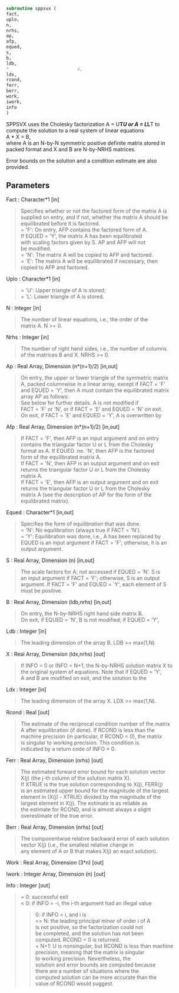 ```fortran  
subroutine sppsvx (  
fact,  
uplo,  
n,  
nrhs,  
ap,  
afp,  
equed,  
s,  
b,  
ldb,  
*                          x,  
ldx,  
rcond,  
ferr,  
berr,  
work,  
iwork,  
info  
)  
```  
  
SPPSVX uses the Cholesky factorization A = U**T*U or A = L*L**T to  
compute the solution to a real system of linear equations  
A * X = B,  
where A is an N-by-N symmetric positive definite matrix stored in  
packed format and X and B are N-by-NRHS matrices.  
  
Error bounds on the solution and a condition estimate are also  
provided.  
  
## Parameters  
Fact : Character*1 [in]  
> Specifies whether or not the factored form of the matrix A is  
> supplied on entry, and if not, whether the matrix A should be  
> equilibrated before it is factored.  
> = 'F':  On entry, AFP contains the factored form of A.  
> If EQUED = 'Y', the matrix A has been equilibrated  
> with scaling factors given by S.  AP and AFP will not  
> be modified.  
> = 'N':  The matrix A will be copied to AFP and factored.  
> = 'E':  The matrix A will be equilibrated if necessary, then  
> copied to AFP and factored.  
  
Uplo : Character*1 [in]  
> = 'U':  Upper triangle of A is stored;  
> = 'L':  Lower triangle of A is stored.  
  
N : Integer [in]  
> The number of linear equations, i.e., the order of the  
> matrix A.  N >= 0.  
  
Nrhs : Integer [in]  
> The number of right hand sides, i.e., the number of columns  
> of the matrices B and X.  NRHS >= 0.  
  
Ap : Real Array, Dimension (n*(n+1)/2) [in,out]  
> On entry, the upper or lower triangle of the symmetric matrix  
> A, packed columnwise in a linear array, except if FACT = 'F'  
> and EQUED = 'Y', then A must contain the equilibrated matrix  
> array AP as follows:  
> See below for further details.  A is not modified if  
> FACT = 'F' or 'N', or if FACT = 'E' and EQUED = 'N' on exit.  
> On exit, if FACT = 'E' and EQUED = 'Y', A is overwritten by  
  
Afp : Real Array, Dimension (n*(n+1)/2) [in,out]  
> If FACT = 'F', then AFP is an input argument and on entry  
> contains the triangular factor U or L from the Cholesky  
> format as A.  If EQUED .ne. 'N', then AFP is the factored  
> form of the equilibrated matrix A.  
> If FACT = 'N', then AFP is an output argument and on exit  
> returns the triangular factor U or L from the Cholesky  
> matrix A.  
> If FACT = 'E', then AFP is an output argument and on exit  
> returns the triangular factor U or L from the Cholesky  
> matrix A (see the description of AP for the form of the  
> equilibrated matrix).  
  
Equed : Character*1 [in,out]  
> Specifies the form of equilibration that was done.  
> = 'N':  No equilibration (always true if FACT = 'N').  
> = 'Y':  Equilibration was done, i.e., A has been replaced by  
> EQUED is an input argument if FACT = 'F'; otherwise, it is an  
> output argument.  
  
S : Real Array, Dimension (n) [in,out]  
> The scale factors for A; not accessed if EQUED = 'N'.  S is  
> an input argument if FACT = 'F'; otherwise, S is an output  
> argument.  If FACT = 'F' and EQUED = 'Y', each element of S  
> must be positive.  
  
B : Real Array, Dimension (ldb,nrhs) [in,out]  
> On entry, the N-by-NRHS right hand side matrix B.  
> On exit, if EQUED = 'N', B is not modified; if EQUED = 'Y',  
  
Ldb : Integer [in]  
> The leading dimension of the array B.  LDB >= max(1,N).  
  
X : Real Array, Dimension (ldx,nrhs) [out]  
> If INFO = 0 or INFO = N+1, the N-by-NRHS solution matrix X to  
> the original system of equations.  Note that if EQUED = 'Y',  
> A and B are modified on exit, and the solution to the  
  
Ldx : Integer [in]  
> The leading dimension of the array X.  LDX >= max(1,N).  
  
Rcond : Real [out]  
> The estimate of the reciprocal condition number of the matrix  
> A after equilibration (if done).  If RCOND is less than the  
> machine precision (in particular, if RCOND = 0), the matrix  
> is singular to working precision.  This condition is  
> indicated by a return code of INFO > 0.  
  
Ferr : Real Array, Dimension (nrhs) [out]  
> The estimated forward error bound for each solution vector  
> X(j) (the j-th column of the solution matrix X).  
> If XTRUE is the true solution corresponding to X(j), FERR(j)  
> is an estimated upper bound for the magnitude of the largest  
> element in (X(j) - XTRUE) divided by the magnitude of the  
> largest element in X(j).  The estimate is as reliable as  
> the estimate for RCOND, and is almost always a slight  
> overestimate of the true error.  
  
Berr : Real Array, Dimension (nrhs) [out]  
> The componentwise relative backward error of each solution  
> vector X(j) (i.e., the smallest relative change in  
> any element of A or B that makes X(j) an exact solution).  
  
Work : Real Array, Dimension (3*n) [out]  
  
Iwork : Integer Array, Dimension (n) [out]  
  
Info : Integer [out]  
> = 0:  successful exit  
> < 0:  if INFO = -i, the i-th argument had an illegal value  
> > 0:  if INFO = i, and i is  
> <= N:  the leading principal minor of order i of A  
> is not positive, so the factorization could not  
> be completed, and the solution has not been  
> computed. RCOND = 0 is returned.  
> = N+1: U is nonsingular, but RCOND is less than machine  
> precision, meaning that the matrix is singular  
> to working precision.  Nevertheless, the  
> solution and error bounds are computed because  
> there are a number of situations where the  
> computed solution can be more accurate than the  
> value of RCOND would suggest.  
  
